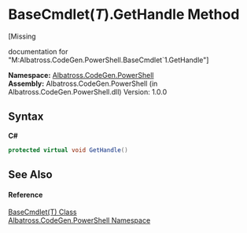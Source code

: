 # BaseCmdlet(*T*).GetHandle Method 
 

\[Missing <summary> documentation for "M:Albatross.CodeGen.PowerShell.BaseCmdlet`1.GetHandle"\]

**Namespace:**&nbsp;<a href="73820E42">Albatross.CodeGen.PowerShell</a><br />**Assembly:**&nbsp;Albatross.CodeGen.PowerShell (in Albatross.CodeGen.PowerShell.dll) Version: 1.0.0

## Syntax

**C#**<br />
``` C#
protected virtual void GetHandle()
```


## See Also


#### Reference
<a href="19A92775">BaseCmdlet(T) Class</a><br /><a href="73820E42">Albatross.CodeGen.PowerShell Namespace</a><br />
